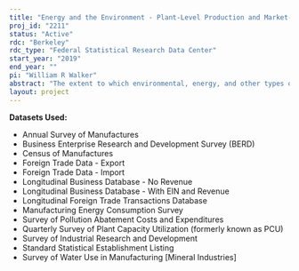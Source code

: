 ```yaml
---
title: "Energy and the Environment - Plant-Level Production and Market-Level Incidence"
proj_id: "2211"
status: "Active"
rdc: "Berkeley"
rdc_type: "Federal Statistical Research Data Center"
start_year: "2019"
end_year: ""
pi: "William R Walker"
abstract: "The extent to which environmental, energy, and other types of regulations influence firm-level production decisions has important implications for aggregate welfare and distributional incidence. Empirical research in this area is limited though growing. Much economic research on environmental regulation and environmental goods still compares how "clean" versus "dirty" industries respond to different regulatory or economic forces. However, the availability of firm and plant-level data makes it possible to recognize that firms within an industry differ very widely. Even within a narrowly defined industry firms differ enormously in the quantity and mix of pollutants that they emit, in the stringency of regulations they face, in productivity, trade exposure, market power, product quality, input mix, and product mix. Some of these differences may reflect measurement error or idiosyncratic productivity shocks, but others reflect fundamental economic forces. The lack of high-quality, firm or plant level microdata has substantially limited research in this area. "
layout: project
---
```


**Datasets Used:**

  - Annual Survey of Manufactures 
  - Business Enterprise Research and Development Survey (BERD) 
  - Census of Manufactures 
  - Foreign Trade Data - Export 
  - Foreign Trade Data - Import 
  - Longitudinal Business Database - No Revenue 
  - Longitudinal Business Database - With EIN and Revenue 
  - Longitudinal Foreign Trade Transactions Database 
  - Manufacturing Energy Consumption Survey 
  - Survey of Pollution Abatement Costs and Expenditures 
  - Quarterly Survey of Plant Capacity Utilization (formerly known as PCU) 
  - Survey of Industrial Research and Development 
  - Standard Statistical Establishment Listing 
  - Survey of Water Use in Manufacturing [Mineral Industries] 


